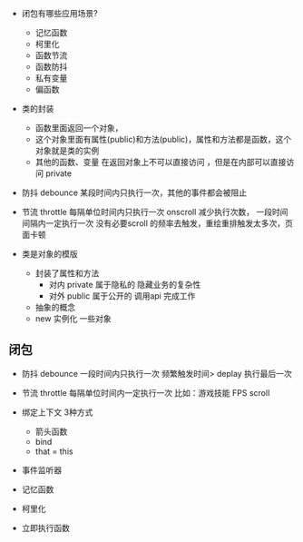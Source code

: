 - 闭包有哪些应用场景?
  - 记忆函数
  - 柯里化
  - 函数节流
  - 函数防抖
  - 私有变量 
  - 偏函数

- 类的封装
  - 函数里面返回一个对象，
  - 这个对象里面有属性(public)和方法(public)，属性和方法都是函数，这个对象就是类的实例
  - 其他的函数、变量 在返回对象上不可以直接访问 ，但是在内部可以直接访问  private

- 防抖 debounce
  某段时间内只执行一次，其他的事件都会被阻止

- 节流 throttle
  每隔单位时间内只执行一次
  onscroll 减少执行次数， 一段时间间隔内一定执行一次
  没有必要scroll 的频率去触发，重绘重排触发太多次，页面卡顿

- 类是对象的模版
  - 封装了属性和方法
    - 对内 private 属于隐私的 隐藏业务的复杂性
    - 对外 public 属于公开的 调用api 完成工作 
  - 抽象的概念
  - new 实例化 一些对象

## 闭包
- 防抖 debounce
  一段时间内只执行一次 
  频繁触发时间> deplay  执行最后一次

- 节流 throttle
  每隔单位时间内一定执行一次
  比如：游戏技能 FPS 
  scroll 
- 绑定上下文
  3种方式
  - 箭头函数
  - bind
  - that = this 
- 事件监听器
- 记忆函数
- 柯里化
- 立即执行函数

